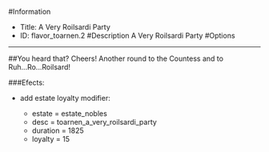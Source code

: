 #Information
 - Title: A Very Roilsardi Party
 - ID: flavor_toarnen.2
#Description
A Very Roilsardi Party
#Options

___
##You heard that? Cheers! Another round to the Countess and to Ruh...Ro...Roilsard!

###Efects:<ul><li>add estate loyalty modifier:</li><ul><li>estate = estate_nobles</li><li>desc = toarnen_a_very_roilsardi_party</li><li>duration = 1825</li><li>loyalty = 15</li></ul></ul>
